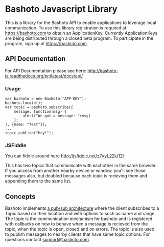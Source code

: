 # Bashoto Javascript Library

This is a library for the Bashoto API to enable applications to leverage
local communication. To use this library registration is required at https://bashoto.com
to obtain an ApplicationKey. Currently ApplicationKeys are being distributed through 
a closed beta program. To participate in the program, sign up at https://bashoto.com

## API Documentation

For API Documentation please see here: http://bashoto-js.readthedocs.org/en/latest/docs/api/ 

### Usage
    var bashoto = new Bashoto("APP-KEY");
    bashoto.locate();
    var topic = bashoto.subscribe({ 
        message: function(msg) {
            alert("We got a message! "+msg)
        };
    }, {name: "Test"});
    ...
    topic.publish("Hey!");

### JSFiddle

You can fiddle around here http://jsfiddle.net/z7vyL22k/12/

This has two topics that communicate with eachother in the same browser.
If you access from another nearby device or window, you'll see those messages also,
but doubled because each topic is recieving them and appending them to the same list.

## Concepts

Bashoto implements [a pub/sub architecture](https://en.wikipedia.org/wiki/Publish%E2%80%93subscribe_pattern)
where the client subscribes to a Topic based on their location and with options to such as name and range.
The topic is the communication mechanism for bashoto and is registered with callbacks on how to behave
when a message is recieved from the topic, when the topic is open, closed and on errors. The topic is
also used to publish messages to nearby clients that have same topic options. For questions contact support@bashoto.com.

